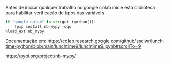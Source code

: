 Antes de iniciar qualquer trabalho no google colab inicie esta biblioteca para habilitar verificação de tipos das variáveis 
```py
if "google.colab" in str(get_ipython()):
    !pip install nb-mypy -qqq
%load_ext nb_mypy
```

Documentação em:
https://colab.research.google.com/github/ssciwr/lunch-time-python/blob/main/lunchtime9/lunchtime9.ipynb#scrollTo=9

https://pypi.org/project/nb-mypy/
